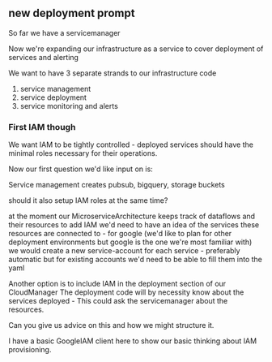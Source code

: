## new deployment prompt

So far we have a servicemanager

Now we're expanding our infrastructure as a service to cover deployment of services and alerting

We want to have 3 separate strands to our infrastructure code

1) service management
2) service deployment
3) service monitoring and alerts

### First IAM though

We want IAM to be tightly controlled - 
deployed services should have the minimal roles necessary for their operations.

Now our first question we'd like input on is:

Service management creates pubsub, bigquery, storage buckets 

should it also setup IAM roles at the same time?

at the moment our MicroserviceArchitecture keeps track of dataflows and
their resources to add IAM we'd need to have an idea of the services these 
resources are connected to - for google 
(we'd like to plan for other deployment environments but google is the one we're most familiar with)
we would create a new service-account for each service - 
preferably automatic but for existing accounts we'd need to be able to fill them into the yaml

Another option is to include IAM in the deployment section of our CloudManager
The deployment code will by necessity know about the services deployed -
This could ask the servicemanager about the resources.

Can you give us advice on this and how we might structure it.

I have a basic GoogleIAM client here to show our basic thinking about IAM provisioning.


